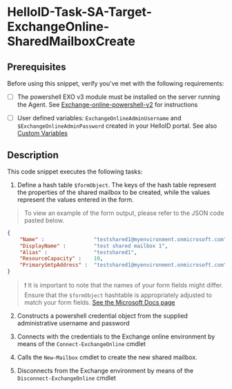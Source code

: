 
# HelloID-Task-SA-Target-ExchangeOnline-SharedMailboxCreate

## Prerequisites
Before using this snippet, verify you've met with the following requirements:
- [ ] The powershell EXO v3 module must be installed on the server running the Agent. See [Exchange-online-powershell-v2](https://learn.microsoft.com/en-us/powershell/exchange/exchange-online-powershell-v2?view=exchange-ps) for instructions

- [ ] User defined variables: `ExchangeOnlineAdminUsername` and `$ExchangeOnlineAdminPassword` created in your HelloID portal. See also [Custom Variables](https://docs.helloid.com/en/variables/custom-variables.html)

## Description

This code snippet executes the following tasks:

1. Define a hash table `$formObject`. The keys of the hash table represent the properties of the shared mailbox to be created, while the values represent the values entered in the form.

> To view an example of the form output, please refer to the JSON code pasted below.

```json
{
    "Name" :                "testshared1@myenvironment.onmicrosoft.com",
    "DisplayName" :         "test shared mailbox 1",
    "Alias" :               "testshared1",
    "ResourceCapacity" :    10,
    "PrimarySmtpAddress" :  "testshared1@myenvironment.onmicrosoft.com"
}
```

> :exclamation: It is important to note that the names of your form fields might differ. Ensure that the `$formObject` hashtable is appropriately adjusted to match your form fields. [See the Microsoft Docs page](https://learn.microsoft.com/en-us/powershell/module/exchange/new-mailbox?view=exchange-ps)

2. Constructs a powershell credential object from the supplied administrative username and password

3. Connects with the credentials to the Exchange online environment by means of the `Connect-ExchangeOnline` cmdlet

4. Calls the `New-Mailbox` cmdlet to create the new shared mailbox.

5. Disconnects from the Exchange environment by means of the `Disconnect-ExchangeOnline` cmdlet
